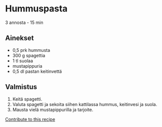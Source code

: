 # Hummuspasta
3 annosta - 15 min

## Ainekset
- 0,5 prk hummusta
- 300 g spagettia
- 1 tl suolaa
- mustapippuria
- 0,5 dl pastan keitinvettä

## Valmistus
1. Keitä spagetti.
2. Valuta spagetti ja sekoita siihen kattilassa hummus, keitinvesi ja suola.
3. Mausta vielä mustapippurilla ja tarjoite.


[Contribute to this recipe](https://github.com/sjaks/cookbook/edit/master/recipe/recipe/hummuspasta.md)
